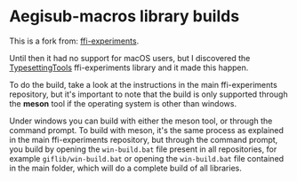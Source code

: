 # Aegisub-macros library builds

This is a fork from: [ffi-experiments](https://github.com/TypesettingTools/ffi-experiments).

Until then it had no support for macOS users, but I discovered the [TypesettingTools](https://github.com/TypesettingTools) ffi-experiments library and it made this happen.

To do the build, take a look at the instructions in the main ffi-experiments repository, but it's important to note that the build is only supported through the __meson__ tool if the operating system is other than windows.

Under windows you can build with either the meson tool, or through the command prompt. To build with meson, it's the same process as explained in the main ffi-experiments repository, but through the command prompt, you build by opening the `win-build.bat` file present in all repositories, for example `giflib/win-build.bat` or opening the `win-build.bat` file contained in the main folder, which will do a complete build of all libraries.